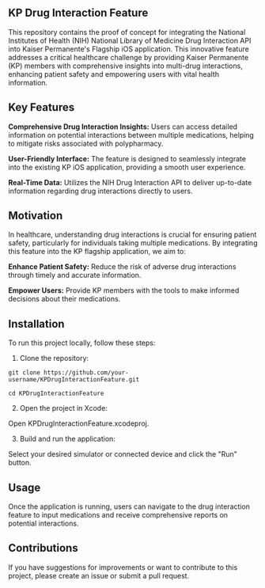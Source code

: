 ## KP Drug Interaction Feature

This repository contains the proof of concept for integrating the National Institutes of Health (NIH) National Library of Medicine Drug Interaction API into Kaiser Permanente's Flagship iOS application. This innovative feature addresses a critical healthcare challenge by providing Kaiser Permanente (KP) members with comprehensive insights into multi-drug interactions, enhancing patient safety and empowering users with vital health information.

## Key Features

**Comprehensive Drug Interaction Insights:** Users can access detailed information on potential interactions between multiple medications, helping to mitigate risks associated with polypharmacy.

**User-Friendly Interface:** The feature is designed to seamlessly integrate into the existing KP iOS application, providing a smooth user experience.

**Real-Time Data:** Utilizes the NIH Drug Interaction API to deliver up-to-date information regarding drug interactions directly to users.

## Motivation

In healthcare, understanding drug interactions is crucial for ensuring patient safety, particularly for individuals taking multiple medications. By integrating this feature into the KP flagship application, we aim to:

**Enhance Patient Safety:** Reduce the risk of adverse drug interactions through timely and accurate information.

**Empower Users:** Provide KP members with the tools to make informed decisions about their medications.

## Installation

To run this project locally, follow these steps:

1. Clone the repository:
```
git clone https://github.com/your-username/KPDrugInteractionFeature.git
```
```
cd KPDrugInteractionFeature
```

2. Open the project in Xcode:

Open KPDrugInteractionFeature.xcodeproj.

3. Build and run the application:

Select your desired simulator or connected device and click the "Run" button.

## Usage
Once the application is running, users can navigate to the drug interaction feature to input medications and receive comprehensive reports on potential interactions.

## Contributions
If you have suggestions for improvements or want to contribute to this project, please create an issue or submit a pull request.

